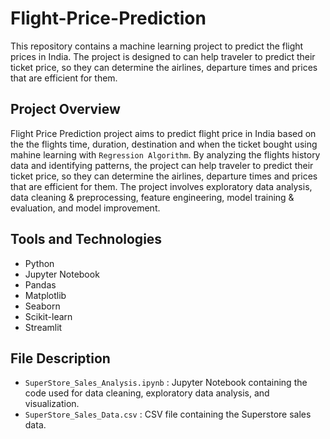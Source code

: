 # Flight-Price-Prediction
This repository contains a machine learning project to predict the flight prices in India. The project is designed to can help traveler to predict their ticket price, so they can determine the airlines, departure times and prices that are efficient for them.

## Project Overview
Flight Price Prediction project aims to predict flight price in India based on the the flights time, duration, destination and when the ticket bought using mahine learning with `Regression Algorithm`. By analyzing the flights history data and identifying patterns, the project can help traveler to predict their ticket price, so they can determine the airlines, departure times and prices that are efficient for them. The project involves exploratory data analysis, data cleaning & preprocessing, feature engineering, model training & evaluation, and model improvement.

## Tools and Technologies
- Python
- Jupyter Notebook
- Pandas
- Matplotlib
- Seaborn
- Scikit-learn
- Streamlit

## File Description
- `SuperStore_Sales_Analysis.ipynb` : Jupyter Notebook containing the code used for data cleaning, exploratory data analysis, and visualization.
- `SuperStore_Sales_Data.csv` : CSV file containing the Superstore sales data.
